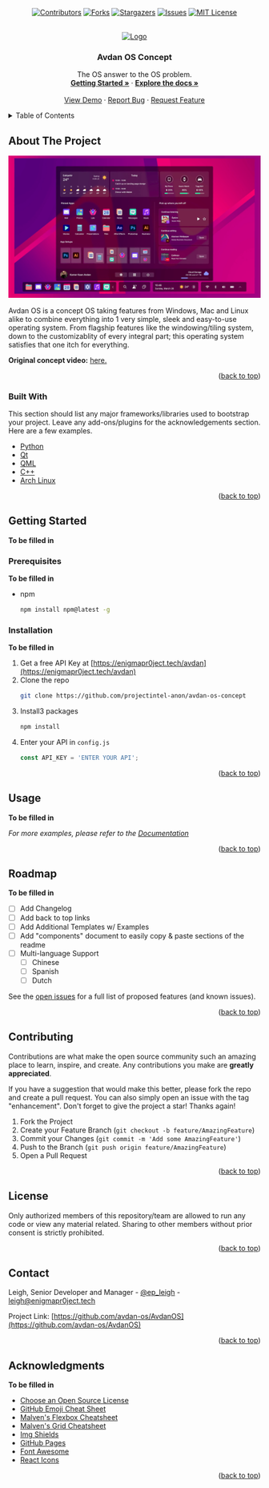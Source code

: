 <div id="top"></div>

<div align="center">
  
  [![Contributors][contributors-shield]][contributors-url]
  [![Forks][forks-shield]][forks-url]
  [![Stargazers][stars-shield]][stars-url]
  [![Issues][issues-shield]][issues-url]
  [![MIT License][license-shield]][license-url]
  
</div>


<!-- PROJECT LOGO -->
<br />
<div align="center">
  <a href="https://github.com/avdan-os/AvdanOS">
    <img src="https://yt3.ggpht.com/Y2utyqID6yqk9qCmocYB0yQIIeyutFne9S9Iuzwc1oIcj638T1H78yftOSemdTsx5sprv29TmQ=s88-c-k-c0x00ffffff-no-rj" alt="Logo" width="80" height="80">
  </a>

  <h3 align="center">Avdan OS Concept</h3>

  <p align="center">
    The OS answer to the OS problem.
    <br />
    <a href="https://avdan-os.github.io"><ins><strong>Getting Started »</strong></ins></a>
    ·
    <a href="https://github.com/avdan-os/AvdanOS"><strong>Explore the docs »</strong></a>
    <br />
    <br />
    <a href="https://dynamicos.netlify.app/">View Demo</a>
    ·
    <a href="https://github.com/Avdan-OS/AvdanOS/issues/new?assignees=&labels=&template=bug_report.md">Report Bug</a>
    ·
    <a href="https://github.com/Avdan-OS/AvdanOS/issues/new?assignees=&labels=&template=feature_request.md">Request Feature</a>
  </p>
</div>



<!-- TABLE OF CONTENTS -->
<details>
  <summary>Table of Contents</summary>
  <ol>
    <li>
      <a href="#about-the-project">About The Project</a>
      <ul>
        <li><a href="#built-with">Built With</a></li>
      </ul>
    </li>
    <li>
      <a href="#getting-started">Getting Started</a>
      <ul>
        <li><a href="#prerequisites">Prerequisites</a></li>
        <li><a href="#installation">Installation</a></li>
      </ul>
    </li>
    <li><a href="#usage">Usage</a></li>
    <li><a href="#roadmap">Roadmap</a></li>
    <li><a href="#contributing">Contributing</a></li>
    <li><a href="#license">License</a></li>
    <li><a href="#contact">Contact</a></li>
    <li><a href="#acknowledgments">Acknowledgments</a></li>
  </ol>
</details>



<!-- ABOUT THE PROJECT -->
## About The Project

[![Product Name Screen Shot][product-screenshot]](https://dynamicos.netlify.app/)

Avdan OS is a concept OS taking features from Windows, Mac and Linux alike to combine everything into 1 very simple, sleek and easy-to-use operating system. From flagship features like the windowing/tiling system, down to the customizablity of every integral part; this operating system satisfies that one itch for everything.

<b>Original concept video:</b> [here.](https://www.youtube.com/watch?v=tXFEiw1aJTw)

<p align="right">(<a href="#top">back to top</a>)</p>



### Built With

This section should list any major frameworks/libraries used to bootstrap your project. Leave any add-ons/plugins for the acknowledgements section. Here are a few examples.

* [Python](https://python.org/)
* [Qt](https://www.qt.io/)
* [QML](https://www.qt.io/)
* [C++](https://docs.microsoft.com/en-us/cpp/cpp/?view=msvc-170)
* [Arch Linux](https://archlinux.org/)

<p align="right">(<a href="#top">back to top</a>)</p>



<!-- GETTING STARTED -->
## Getting Started

<b>To be filled in</b>

### Prerequisites

<b>To be filled in</b>
* npm
  ```sh
  npm install npm@latest -g
  ```

### Installation

<b>To be filled in</b>

1. Get a free API Key at [https://enigmapr0ject.tech/avdan](https://enigmapr0ject.tech/avdan)
2. Clone the repo
   ```sh
   git clone https://github.com/projectintel-anon/avdan-os-concept
   ```
3. Install3 packages
   ```sh
   npm install
   ```
4. Enter your API in `config.js`
   ```js
   const API_KEY = 'ENTER YOUR API';
   ```

<p align="right">(<a href="#top">back to top</a>)</p>



<!-- USAGE EXAMPLES -->
## Usage

<b>To be filled in</b>

_For more examples, please refer to the [Documentation](https://github.com/projectintel-anon/avdan-os-concept/wiki)_

<p align="right">(<a href="#top">back to top</a>)</p>



<!-- ROADMAP -->
## Roadmap

<b>To be filled in</b>

- [ ] Add Changelog
- [ ] Add back to top links
- [ ] Add Additional Templates w/ Examples
- [ ] Add "components" document to easily copy & paste sections of the readme
- [ ] Multi-language Support
    - [ ] Chinese
    - [ ] Spanish
    - [ ] Dutch

See the [open issues](https://github.com/avdan-os/AvdanOS/projects) for a full list of proposed features (and known issues).

<p align="right">(<a href="#top">back to top</a>)</p>



<!-- CONTRIBUTING -->
## Contributing

Contributions are what make the open source community such an amazing place to learn, inspire, and create. Any contributions you make are **greatly appreciated**.

If you have a suggestion that would make this better, please fork the repo and create a pull request. You can also simply open an issue with the tag "enhancement".
Don't forget to give the project a star! Thanks again!

1. Fork the Project
2. Create your Feature Branch (`git checkout -b feature/AmazingFeature`)
3. Commit your Changes (`git commit -m 'Add some AmazingFeature'`)
4. Push to the Branch (`git push origin feature/AmazingFeature`)
5. Open a Pull Request

<p align="right">(<a href="#top">back to top</a>)</p>



<!-- LICENSE -->
## License

Only authorized members of this repository/team are allowed to run any code or view any material related. Sharing to other members without prior consent is strictly prohibited.

<p align="right">(<a href="#top">back to top</a>)</p>



<!-- CONTACT -->
## Contact

Leigh, Senior Developer and Manager - [@ep_leigh](https://twitter.com/ep_leigh) - leigh@enigmapr0ject.tech

Project Link: [https://github.com/avdan-os/AvdanOS](https://github.com/avdan-os/AvdanOS)

<p align="right">(<a href="#top">back to top</a>)</p>



<!-- ACKNOWLEDGMENTS -->
## Acknowledgments

<b>To be filled in</b>

* [Choose an Open Source License](https://choosealicense.com)
* [GitHub Emoji Cheat Sheet](https://www.webpagefx.com/tools/emoji-cheat-sheet)
* [Malven's Flexbox Cheatsheet](https://flexbox.malven.co/)
* [Malven's Grid Cheatsheet](https://grid.malven.co/)
* [Img Shields](https://shields.io)
* [GitHub Pages](https://pages.github.com)
* [Font Awesome](https://fontawesome.com)
* [React Icons](https://react-icons.github.io/react-icons/search)

<p align="right">(<a href="#top">back to top</a>)</p>



<!-- MARKDOWN LINKS & IMAGES -->
[contributors-shield]: https://img.shields.io/github/contributors/avdan-os/AvdanOS?style=for-the-badge
[contributors-url]: https://github.com/avdan-os/AvdanOS/graphs/contributors
[forks-shield]: https://img.shields.io/github/forks/avdan-os/AvdanOS?style=for-the-badge
[forks-url]: https://github.com/avdan-os/AvdanOS/network/members
[stars-shield]: https://img.shields.io/github/stars/avdan-os/AvdanOS?style=for-the-badge
[stars-url]: https://github.com/avdan-os/AvdanOS/stargazers
[issues-shield]: https://img.shields.io/github/issues/avdan-os/AvdanOS?style=for-the-badge
[issues-url]: https://github.com/avdan-os/AvdanOS/issues
[license-shield]: https://img.shields.io/badge/LICENSE-gnu%20gpl%20v3-orange?style=for-the-badge&logo=github
[license-url]: https://github.com/avdan-os/AvdanOS/blob/master/LICENSE
[product-screenshot]: .github/assets/screenshot-header.png
